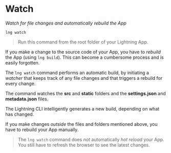 # Watch

*Watch for file changes and automatically rebuild the App*

```
lng watch
```

> Run this command from the root folder of your Lightning App.

If you make a change to the source code of your App, you have to *rebuild* the App (using `lng build`).
This can become a cumbersome process and is easily forgotten.

The `lng watch` command performs an automatic build, by initiating a *watcher* that keeps track of any file changes
and that triggers a rebuild for every change.

The command watches the **src** and **static** folders and the **settings.json** and **metadata.json** files.

The Lightning CLI intelligently
generates a new build, depending on what has changed.

If you make changes *outside* the files and folders mentioned above, you have to rebuild your App manually.

> The `lng watch` command does *not* automatically *hot reload* your App. You still have to refresh the browser to see the latest changes.
